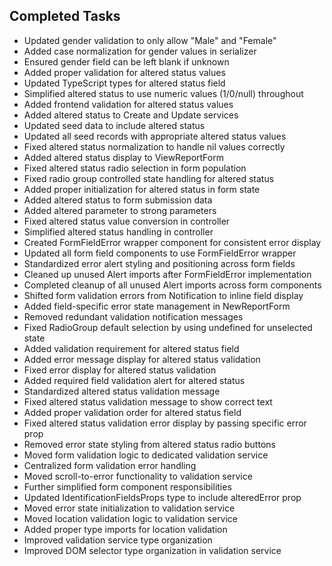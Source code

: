 ## Completed Tasks
- Updated gender validation to only allow "Male" and "Female"
- Added case normalization for gender values in serializer
- Ensured gender field can be left blank if unknown
- Added proper validation for altered status values
- Updated TypeScript types for altered status field
- Simplified altered status to use numeric values (1/0/null) throughout
- Added frontend validation for altered status values
- Added altered status to Create and Update services
- Updated seed data to include altered status
- Updated all seed records with appropriate altered status values
- Fixed altered status normalization to handle nil values correctly
- Added altered status display to ViewReportForm
- Fixed altered status radio selection in form population
- Fixed radio group controlled state handling for altered status
- Added proper initialization for altered status in form state
- Added altered status to form submission data
- Added altered parameter to strong parameters
- Fixed altered status value conversion in controller
- Simplified altered status handling in controller
- Created FormFieldError wrapper component for consistent error display
- Updated all form field components to use FormFieldError wrapper
- Standardized error alert styling and positioning across form fields
- Cleaned up unused Alert imports after FormFieldError implementation
- Completed cleanup of all unused Alert imports across form components
- Shifted form validation errors from Notification to inline field display
- Added field-specific error state management in NewReportForm
- Removed redundant validation notification messages
- Fixed RadioGroup default selection by using undefined for unselected state
- Added validation requirement for altered status field
- Added error message display for altered status validation
- Fixed error display for altered status validation
- Added required field validation alert for altered status
- Standardized altered status validation message
- Fixed altered status validation message to show correct text
- Added proper validation order for altered status field
- Fixed altered status validation error display by passing specific error prop
- Removed error state styling from altered status radio buttons
- Moved form validation logic to dedicated validation service
- Centralized form validation error handling
- Moved scroll-to-error functionality to validation service
- Further simplified form component responsibilities
- Updated IdentificationFieldsProps type to include alteredError prop
- Moved error state initialization to validation service
- Moved location validation logic to validation service
- Added proper type imports for location validation
- Improved validation service type organization
- Improved DOM selector type organization in validation service